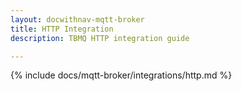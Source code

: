 ```yaml
---
layout: docwithnav-mqtt-broker
title: HTTP Integration
description: TBMQ HTTP integration guide 

---
```


{% include docs/mqtt-broker/integrations/http.md %}
